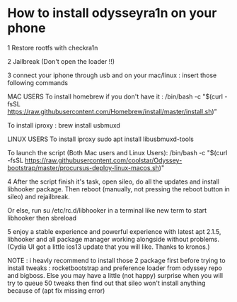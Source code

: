 # How to install odysseyra1n on your phone

1 Restore rootfs with checkra1n

2 Jailbreak (Don't open the loader !!)

3 connect your iphone through usb and on your mac/linux : insert those following commands

MAC USERS To install homebrew if you don't have it : /bin/bash -c "$(curl -fsSL https://raw.githubusercontent.com/Homebrew/install/master/install.sh)”

To install iproxy : brew install usbmuxd

LINUX USERS To install iproxy sudo apt install libusbmuxd-tools

To launch the script (Both Mac users and Linux Users): /bin/bash -c "$(curl -fsSL https://raw.githubusercontent.com/coolstar/Odyssey-bootstrap/master/procursus-deploy-linux-macos.sh)"

4 After the script finish it's task, open sileo, do all the updates and install libhooker package. Then reboot (manually, not pressing the reboot button in sileo) and rejailbreak.

Or else, run su /etc/rc.d/libhooker in a terminal like new term to start libhooker then sbreload

5 enjoy a stable experience and powerful experience with latest apt 2.1.5, libhooker and all package manager working alongside without problems. (Cydia UI got a little ios13 update that you will like. Thanks to kronos.)

NOTE : i heavly recommend to install those 2 package first before trying to install tweaks : rocketbootstrap and preference loader from odyssey repo and bigboss. Else you may have a little (not happy) surprise when you will try to queue 50 tweaks then find out that sileo won't install anything because of (apt fix missing error)
